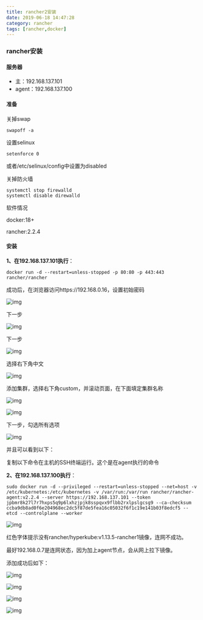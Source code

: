 ```yaml
---
title: rancher2安装
date: 2019-06-18 14:47:28
category: rancher
tags: [rancher,docker]
---
```


### rancher安装

#### 服务器

* 主：192.168.137.101
* agent：192.168.137.100

#### 准备

关掉swap

```shell
swapoff -a
```

设置selinux

```shell
setenforce 0
```

或者/etc/selinux/config中设置为disabled

关掉防火墙

```shell
systemctl stop firewalld
systemctl disable direwalld
```

软件情况

docker:18+

rancher:2.2.4

#### 安装 

**1、在192.168.137.101执行**：

```shell
docker run -d --restart=unless-stopped -p 80:80 -p 443:443 rancher/rancher
```

成功后，在浏览器访问https://192.168.0.16，设置初始密码

![img](https://clyhs.github.io/images/rancher/01.png)

下一步

![img](https://clyhs.github.io/images/rancher/02.png)

下一步

![img](https://clyhs.github.io/images/rancher/03.png)

选择右下角中文

![img](https://clyhs.github.io/images/rancher/04.png)

添加集群，选择右下角custom，并滚动页面，在下面填定集群名称

![img](https://clyhs.github.io/images/rancher/05.png)

![img](https://clyhs.github.io/images/rancher/06.png)

下一步，勾选所有选项

![img](https://clyhs.github.io/images/rancher/07.png)

并且可以看到以下：

复制以下命令在主机的SSH终端运行。这个是在agent执行的命令

**2、在192.168.137.100执行**：

```shell
sudo docker run -d --privileged --restart=unless-stopped --net=host -v /etc/kubernetes:/etc/kubernetes -v /var/run:/var/run rancher/rancher-agent:v2.2.4 --server https://192.168.137.101 --token jpbmr8k27l7r7hxps5q9p6lxhzjpjk8sspqvx9flbb2rxlpslgcsg9 --ca-checksum ccba9db8ad0f6e204968ec2dc5f87de5fea16c05032f6f1c19e141b03f8edcf5 --etcd --controlplane --worker
```

![img](https://clyhs.github.io/images/rancher/07.png)

红色字体提示没有rancher/hyperkube:v1.13.5-rancher1镜像，连网不成功。

最好192.168.0.7是连网状态，因为加上agent节点，会从网上拉下镜像。

添加成功后如下：

![img](https://clyhs.github.io/images/rancher/10.png)

![img](https://clyhs.github.io/images/rancher/11.png)

![img](https://clyhs.github.io/images/rancher/12.png)

![img](https://clyhs.github.io/images/rancher/13.png)





